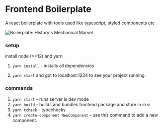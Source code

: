# Frontend Boilerplate
A react boilerplate with tools used like typescript, styled components etc

![Boilerplate: History's Mechanical Marvel](http://timetunnel.bigredhair.com/boilerplate/BP-comic.jpg)

### setup

install node (>=12) and yarn 

1. `yarn install` - installs all dependencies

2. `yarn start` and got to localhost:1234 to see your project running.


### commands

1. `yarn start` - runs server is dev mode
2. `yarn build` - builds and bundles frontend package and store in `dist`
3. `yarn tcheck` - typechecks
4. `yarn create-component NewComponent` - use this command to add a new component.

